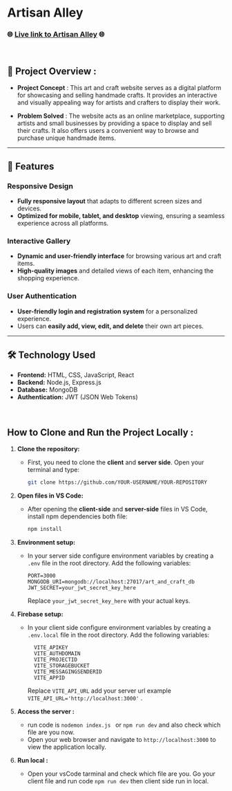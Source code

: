 # Artisan Alley

### 🌐 [Live link to Artisan Alley](https://assignment-10-ea7c5.web.app) 🌐

<br/>

## 📜 Project Overview :

- **Project Concept** : This art and craft website serves as a digital platform for showcasing and selling handmade crafts. It provides an interactive and visually appealing way for artists and crafters to display their work.

- **Problem Solved** : The website acts as an online marketplace, supporting artists and small businesses by providing a space to display and sell their crafts. It also offers users a convenient way to browse and purchase unique handmade items.

---

## 🌟 Features

### Responsive Design
- **Fully responsive layout** that adapts to different screen sizes and devices.
- **Optimized for mobile, tablet, and desktop** viewing, ensuring a seamless experience across all platforms.

### Interactive Gallery
- **Dynamic and user-friendly interface** for browsing various art and craft items.
- **High-quality images** and detailed views of each item, enhancing the shopping experience.

### User Authentication
- **User-friendly login and registration system** for a personalized experience.
- Users can **easily add, view, edit, and delete** their own art pieces.

---

## 🛠 Technology Used

- **Frontend:** HTML, CSS, JavaScript, React
- **Backend:** Node.js, Express.js
- **Database:** MongoDB
- **Authentication:** JWT (JSON Web Tokens)
<br/>

## How to Clone and Run the Project Locally : 
1. **Clone the repository:**
   - First, you need to clone the **client** and **server side**. Open your terminal and type:
     ```bash
     git clone https://github.com/YOUR-USERNAME/YOUR-REPOSITORY
     ```
2. **Open files in VS Code:**
   - After opening the **client-side** and **server-side** files in VS Code, install npm dependencies both file:
     ```bash
     npm install
     ```
3. **Environment setup:**
   - In your server side configure environment variables by creating a `.env` file in the root directory. Add the following variables:
     ```plaintext
     PORT=3000
     MONGODB_URI=mongodb://localhost:27017/art_and_craft_db
     JWT_SECRET=your_jwt_secret_key_here
     ```
     Replace `your_jwt_secret_key_here` with your actual keys.

4. **Firebase setup:**
   - In your client side configure environment variables by creating a `.env.local` file in the root directory. Add the following variables:
     ```plaintext
       VITE_APIKEY
       VITE_AUTHDOMAIN
       VITE_PROJECTID
       VITE_STORAGEBUCKET
       VITE_MESSAGINGSENDERID
       VITE_APPID
     ```
     Replace `VITE_API_URL` add your server url example `VITE_API_URL='http://localhost:3000'` .

5. **Access the server :**
   - run code is `nodemon index.js ` or `npm run dev` and also check which file are you now. 
   - Open your web browser and navigate to `http://localhost:3000` to view the application locally.

7. **Run local :**
   - Open your vsCode tarminal and check which file are you. Go your client file and run code `npm run dev` then client side run in local.


     




